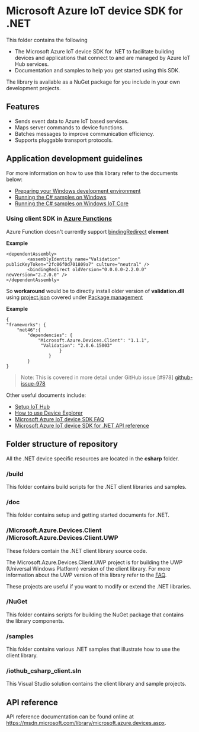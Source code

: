 # Microsoft Azure IoT device SDK for .NET

This folder contains the following
* The Microsoft Azure IoT device SDK for .NET to facilitate building devices and applications that connect to and are managed by Azure IoT Hub services.
* Documentation and samples to help you get started using this SDK.

The library is available as a NuGet package for you include in your own development projects.

## Features
 * Sends event data to Azure IoT based services.
 * Maps server commands to device functions.
 * Batches messages to improve communication efficiency.
 * Supports pluggable transport protocols.

## Application development guidelines
For more information on how to use this library refer to the documents below:
- [Preparing your Windows development environment][devbox-setup]
- [Running the C# samples on Windows][run-sample-on-desktop-windows]
- [Running the C# samples on Windows IoT Core][run-sample-on-windows-iot-core]

### Using client SDK in [Azure Functions][azure-functions]
Azure Function doesn't currently support [bindingRedirect][binding-redirect] **element**

**Example**

```
<dependentAssembly>
        <assemblyIdentity name="Validation" publicKeyToken="2fc06f0d701809a7" culture="neutral" />
        <bindingRedirect oldVersion="0.0.0.0-2.2.0.0" newVersion="2.2.0.0" />
</dependentAssembly>
```

So **workaround** would be to directly install older version of **validation.dll** using [project.json][project-json] covered under [Package management][package-management] 

**Example**

```
{
"frameworks": {
    "net46":{
        "dependencies": {
            "Microsoft.Azure.Devices.Client": "1.1.1",
             "Validation": "2.0.6.15003"
                    }
                }
        }
}
```
> Note: This is covered in more detail under GitHub issue [#978] [github-issue-978]

Other useful documents include:
- [Setup IoT Hub][setup-iothub]
- [How to use Device Explorer][device-explorer]
- [Microsoft Azure IoT device SDK FAQ][faq-doc]
- [Microsoft Azure IoT device SDK for .NET API reference][dotnet-api-ref]


## Folder structure of repository

All the .NET device specific resources are located in the **csharp** folder.

### /build

This folder contains build scripts for the .NET client libraries and samples.

### /doc

This folder contains setup and getting started documents for .NET.

### /Microsoft.Azure.Devices.Client  /Microsoft.Azure.Devices.Client.UWP

These folders contain the .NET client library source code.

The Microsoft.Azure.Devices.Client.UWP project is for building the UWP (Universal Windows Platform) version of the client library. For more information about the UWP version of this library refer to the [FAQ][faq-doc].

These projects are useful if you want to modify or extend the .NET libraries.

### /NuGet

This folder contains scripts for building the NuGet package that contains the library components.

### /samples

This folder contains various .NET samples that illustrate how to use the client library.

### /iothub_csharp_client.sln

This Visual Studio solution contains the client library and sample projects.

## API reference

API reference documentation can be found online at https://msdn.microsoft.com/library/microsoft.azure.devices.aspx.

[setup-iothub]: ../../doc/setup_iothub.md
[devbox-setup]: ../../doc/devbox_setup.md
[run-sample-on-desktop-windows]: ../../doc/get_started/windows-desktop-csharp.md
[run-sample-on-windows-iot-core]: ../../doc/get_started/windows10-iotcore-csharp.md
[device-explorer]: ../../tools/DeviceExplorer/readme.md
[faq-doc]: ../../doc/faq.md
[dotnet-api-ref]: https://msdn.microsoft.com/library/microsoft.azure.devices.aspx
[azure-functions]: https://azure.microsoft.com/en-us/services/functions/
[binding-redirect]:https://msdn.microsoft.com/en-us/library/eftw1fys(v=vs.110).aspx
[github-issue-978]: https://github.com/Azure/azure-iot-sdks/issues/978
[project-json]:https://docs.microsoft.com/en-us/azure/azure-functions/functions-reference-csharp
[package-management]: https://docs.microsoft.com/en-us/azure/azure-functions/functions-reference-csharp#package-management

